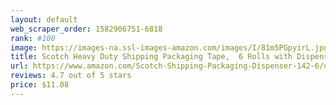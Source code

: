 ```yaml
---
layout: default 
﻿web_scraper_order: 1582906751-6818
rank: #100
image: https://images-na.ssl-images-amazon.com/images/I/81m5PGpyirL.jpg
title: Scotch Heavy Duty Shipping Packaging Tape,  6 Rolls with Dispenser, Clear, 1.88 inches x 800…
url: https://www.amazon.com/Scotch-Shipping-Packaging-Dispenser-142-6/dp/B000J07BRQ/ref=zg_mw_office-products_100?_encoding=UTF8&psc=1&refRID=Y9VNBM18FDP0BQYNCJ3S
reviews: 4.7 out of 5 stars
price: $11.08 
---
```

